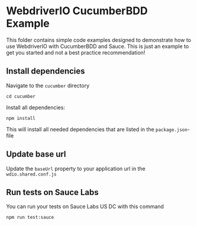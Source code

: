 # WebdriverIO CucumberBDD Example
This folder contains simple code examples designed to
demonstrate how to use WebdriverIO with CucumberBDD and Sauce.
This is just an example to get you started and not a
best practice recommendation!

## Install dependencies
Navigate to the `cucumber` directory
```
cd cucumber
```

Install all dependencies:

    npm install
    
This will install all needed dependencies that are 
listed in the `package.json`-file

## Update base url
Update the `baseUrl` property to your application url in the `wdio.shared.conf.js`

## Run tests on Sauce Labs
You can run your tests on Sauce Labs US DC with this command

    npm run test:sauce

